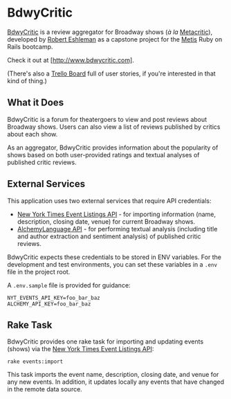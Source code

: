 # BdwyCritic

[BdwyCritic] is a review aggregator for Broadway shows (*à la* [Metacritic]), developed by [Robert Eshleman] as a capstone project for the [Metis] Ruby on Rails bootcamp.

Check it out at [http://www.bdwycritic.com].

(There's also a [Trello Board] full of user stories, if you're interested in that kind of thing.)

## What it Does

BdwyCritic is a forum for theatergoers to view and post reviews about Broadway shows. Users can also view a list of reviews published by critics about each show.

As an aggregator, BdwyCritic provides information about the popularity of shows based on both user-provided ratings and textual analyses of published critic reviews.

## External Services

This application uses two external services that require API credentials:

* [New York Times Event Listings API] - for importing information (name, description, closing date, venue) for current Broadway shows.
* [AlchemyLanguage API] - for performing textual analysis (including title and author extraction and sentiment analysis) of published critic reviews.

BdwyCritic expects these credentials to be stored in ENV variables. For the development and test environments, you can set these variables in a `.env` file in the project root.

A `.env.sample` file is provided for guidance:

```
NYT_EVENTS_API_KEY=foo_bar_baz
ALCHEMY_API_KEY=foo_bar_baz
```

## Rake Task

BdwyCritic provides one rake task for importing and updating events (shows) via the [New York Times Event Listings API]:

```
rake events:import
```

This task imports the event name, description, closing date, and venue for any new events. In addition, it updates locally any events that have changed in the remote data source.

[BdwyCritic]: https://github.com/reshleman/bdwycritic
[Metacritic]: http://www.metacritic.com/
[Robert Eshleman]: https://github.com/reshleman
[Metis]: https://thisismetis.com
[http://www.bdwycritic.com/]: http://www.bdwycritic.com/
[Trello Board]: https://trello.com/b/ma8uIYeS
[New York Times Event Listings API]: http://developer.nytimes.com/docs/events_api
[AlchemyLanguage API]: http://www.alchemyapi.com/products/alchemylanguage/
